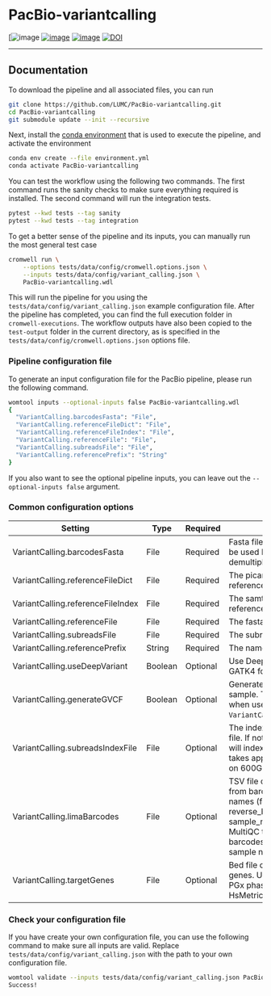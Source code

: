 # PacBio-variantcalling

[![image](https://github.com/LUMC/PacBio-variantcalling/workflows/Continuous%20Integration/badge.svg)
[![image](https://img.shields.io/github/release/LUMC/PacBio-variantcalling.svg)](https://github.com/LUMC/PacBio-variantcalling/releases)
[![image](https://img.shields.io/github/release-date/LUMC/PacBio-variantcalling.svg)](https://github.com/LUMC/PacBio-variantcalling/releases)
[![DOI](https://zenodo.org/badge/314152152.svg)](https://zenodo.org/badge/latestdoi/314152152)

------------------------------------------------------------------------

## Documentation
To download the pipeline and all associated files, you can run
```bash
git clone https://github.com/LUMC/PacBio-variantcalling.git
cd PacBio-variantcalling
git submodule update --init --recursive
```

Next, install the
[conda environment](https://docs.conda.io/projects/conda/en/latest/user-guide/install/linux.html)
that is used to execute the pipeline, and activate the environment
```bash
conda env create --file environment.yml
conda activate PacBio-variantcalling
```

You can test the workflow using the following two commands. The first command
runs the sanity checks to make sure everything required is installed. The
second command will run the integration tests.

```bash
pytest --kwd tests --tag sanity
pytest --kwd tests --tag integration
```

To get a better sense of the pipeline and its inputs, you can manually run the
most general test case
```bash
cromwell run \
    --options tests/data/config/cromwell.options.json \
    --inputs tests/data/config/variant_calling.json \
    PacBio-variantcalling.wdl
```

This will run the pipeline for you using the
`tests/data/config/variant_calling.json` example configuration file. After the
pipeline has completed, you can find the full execution folder in
`cromwell-executions`. The workflow outputs have also
been copied to the `test-output` folder in the current directory, as is
specified in the `tests/data/config/cromwell.options.json` options file.

### Pipeline configuration file
To generate an input configuration file for the PacBio pipeline, please run the
following command.

```bash
womtool inputs --optional-inputs false PacBio-variantcalling.wdl
{
  "VariantCalling.barcodesFasta": "File",
  "VariantCalling.referenceFileDict": "File",
  "VariantCalling.referenceFileIndex": "File",
  "VariantCalling.referenceFile": "File",
  "VariantCalling.subreadsFile": "File",
  "VariantCalling.referencePrefix": "String"
}
```

If you also want to see the optional pipeline inputs, you can leave out the
`--optional-inputs false` argument.

### Common configuration options
| Setting                           | Type | Required | Description |
| --------------------------------- | ---- | -------- | ----------- |
| VariantCalling.barcodesFasta      | File | Required | Fasta file with the barcodes to be used by Lima for demultiplexing. |
| VariantCalling.referenceFileDict  | File | Required | The picard dictionary file for the reference. |
| VariantCalling.referenceFileIndex | File | Required | The samtools index file for the reference. |
| VariantCalling.referenceFile      | File | Required | The fasta reference file. |
| VariantCalling.subreadsFile       | File | Required | The subreads bam file. |
| VariantCalling.referencePrefix    | String | Required | The name of the reference. |
| VariantCalling.useDeepVariant     | Boolean | Optional | Use DeepVariant instead of GATK4 for variant calling. |
| VariantCalling.generateGVCF       | Boolean | Optional | Generate g.vcf files for all sample. This is extremely slow when used in combination with `VariantCalling.useDeepVariant`. |
| VariantCalling.subreadsIndexFile  | File | Optional | The index for the subreads bam file. If not specified, the pipeline will index the subreads file, this takes approximately two hours on 600GB of data. |
| VariantCalling.limaBarcodes       | File | Optional | TSV file containing the mapping from barcodes to sample names (forward_barcode reverse_barcode sample_name). This is used by MultiQC to rename the barcodes to their apropriate sample names. |
| VariantCalling.targetGenes        | File | Optional | Bed file containing the target genes. Used to determine the PGx phasing and Picard HsMetrics. |

### Check your configuration file
If you have create your own configuration file, you can use the following
command to make sure all inputs are valid. Replace
`tests/data/config/variant_calling.json` with the path to your own
configuration file.

```bash
womtool validate --inputs tests/data/config/variant_calling.json PacBio-variantcalling.wdl
Success!
```
